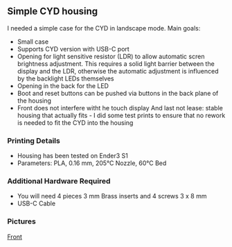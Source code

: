## Simple CYD housing

I needed a simple case for the CYD in landscape mode. Main goals:
- Small case
- Supports CYD version with USB-C port
- Opening for light sensitive resistor (LDR) to allow automatic scren brightness adjustment. This requires a solid light barrier between the display and the LDR, otherwise the automatic adjustment is influenced by the backlight LEDs themselves
- Opening in the back for the LED
- Boot and reset buttons can be pushed via buttons in the back plane of the housing
- Front does not interfere witht he touch display
And last not lease: stable housing that actually fits - I did some test prints to ensure that no rework is needed to fit the CYD into the housing

### Printing Details

- Housing has been tested on Ender3 S1 
- Parameters: PLA, 0.16 mm, 205°C Nozzle, 60°C Bed


### Additional Hardware Required

- You will need 4 pieces 3 mm Brass inserts and 4 screws 3 x 8 mm  
- USB-C Cable

### Pictures 
[Front](https://github.com/88markus88/ESP32-Cheap-Yellow-Display/blob/main/3dModels/Markus_CYD_Simple_Case/Markus%20CYD%20Box%201.jpg)
